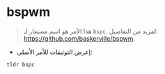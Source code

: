 # bspwm

> هذا الأمر هو اسم مستعار لـ `bspc`.
> لمزيد من التفاصيل: <https://github.com/baskerville/bspwm>.

- إعرض التوثيقات للأمر الأصلي:

`tldr bspc`
